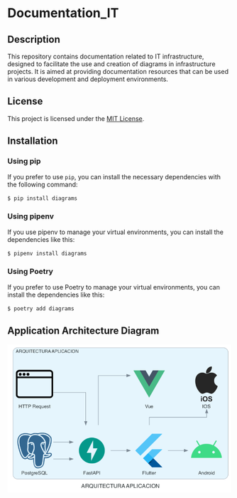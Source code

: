 # Documentation_IT

## Description

This repository contains documentation related to IT infrastructure, designed to facilitate the use and creation of diagrams in infrastructure projects. It is aimed at providing documentation resources that can be used in various development and deployment environments.

## License

This project is licensed under the [MIT License](LICENSE).

## Installation

### Using pip

If you prefer to use `pip`, you can install the necessary dependencies with the following command:

```bash
$ pip install diagrams
```

### Using pipenv

If you use pipenv to manage your virtual environments, you can install the dependencies like this:

```bash
$ pipenv install diagrams
```

### Using Poetry

If you prefer to use Poetry to manage your virtual environments, you can install the dependencies like this:

```bash
$ poetry add diagrams
```

## Application Architecture Diagram

![Application Architecture](aplicacion.png)